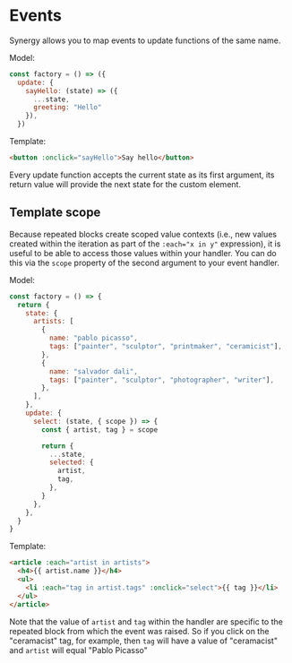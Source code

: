 <x-app>

# Events

Synergy allows you to map events to update functions of the same name.

Model:

```js
const factory = () => ({
  update: {
    sayHello: (state) => ({
      ...state,
      greeting: "Hello"
    }),
  })
```

Template:

```html
<button :onclick="sayHello">Say hello</button>
```

Every update function accepts the current state as its first argument, its return value will provide the next state for the custom element.

## Template scope

Because repeated blocks create scoped value contexts (i.e., new values created within the iteration as part of the `:each="x in y"` expression), it is useful to be able to access those values within your handler. You can do this via the `scope` property of the second argument to your event handler.

Model:

```js
const factory = () => {
  return {
    state: {
      artists: [
        {
          name: "pablo picasso",
          tags: ["painter", "sculptor", "printmaker", "ceramicist"],
        },
        {
          name: "salvador dali",
          tags: ["painter", "sculptor", "photographer", "writer"],
        },
      ],
    },
    update: {
      select: (state, { scope }) => {
        const { artist, tag } = scope

        return {
          ...state,
          selected: {
            artist,
            tag,
          },
        }
      },
    },
  }
}
```

Template:

```html
<article :each="artist in artists">
  <h4>{{ artist.name }}</h4>
  <ul>
    <li :each="tag in artist.tags" :onclick="select">{{ tag }}</li>
  </ul>
</article>
```

Note that the value of `artist` and `tag` within the handler are specific to the repeated block from which the event was raised. So if you click on the "ceramacist" tag, for example, then `tag` will have a value of "ceramacist" and `artist` will equal "Pablo Picasso"

</x-app>
